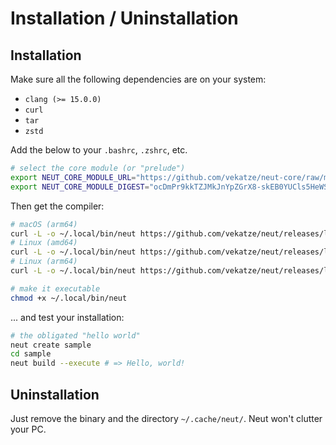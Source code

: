 # Installation / Uninstallation

## Installation

Make sure all the following dependencies are on your system:

- `clang (>= 15.0.0)`
- `curl`
- `tar`
- `zstd`

Add the below to your `.bashrc`, `.zshrc`, etc.

```sh
# select the core module (or "prelude")
export NEUT_CORE_MODULE_URL="https://github.com/vekatze/neut-core/raw/main/archive/0-37.tar.zst"
export NEUT_CORE_MODULE_DIGEST="ocDmPr9kkTZJMkJnYpZGrX8-skEB0YUCls5HeWSb7r8"
```

Then get the compiler:

```sh
# macOS (arm64)
curl -L -o ~/.local/bin/neut https://github.com/vekatze/neut/releases/latest/download/neut-arm64-darwin
# Linux (amd64)
curl -L -o ~/.local/bin/neut https://github.com/vekatze/neut/releases/latest/download/neut-amd64-linux
# Linux (arm64)
curl -L -o ~/.local/bin/neut https://github.com/vekatze/neut/releases/latest/download/neut-arm64-linux

# make it executable
chmod +x ~/.local/bin/neut
```

... and test your installation:

```sh
# the obligated "hello world"
neut create sample
cd sample
neut build --execute # => Hello, world!
```

## Uninstallation

Just remove the binary and the directory `~/.cache/neut/`. Neut won't clutter your PC.
